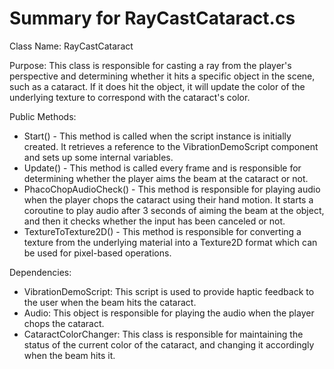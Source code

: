 # Summary for RayCastCataract.cs

Class Name: RayCastCataract

Purpose: This class is responsible for casting a ray from the player's perspective and determining whether it hits a specific object in the scene, such as a cataract. If it does hit the object, it will update the color of the underlying texture to correspond with the cataract's color.

Public Methods:

* Start() - This method is called when the script instance is initially created. It retrieves a reference to the VibrationDemoScript component and sets up some internal variables.
* Update() - This method is called every frame and is responsible for determining whether the player aims the beam at the cataract or not.
* PhacoChopAudioCheck() - This method is responsible for playing audio when the player chops the cataract using their hand motion. It starts a coroutine to play audio after 3 seconds of aiming the beam at the object, and then it checks whether the input has been canceled or not.
* TextureToTexture2D() - This method is responsible for converting a texture from the underlying material into a Texture2D format which can be used for pixel-based operations.

Dependencies:

* VibrationDemoScript: This script is used to provide haptic feedback to the user when the beam hits the cataract.
* Audio: This object is responsible for playing the audio when the player chops the cataract.
* CataractColorChanger: This class is responsible for maintaining the status of the current color of the cataract, and changing it accordingly when the beam hits it.